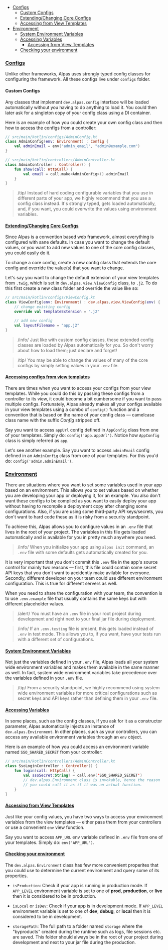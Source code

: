 - [Configs](#configs)
    - [Custom Configs](#custom-configs)
    - [Extending/Changing Core Configs](#core-configs)
    - [Accessing from View Templates](#view-configs)
- [Environment](#env)
    - [System Environment Variables](#system-env-variables)
    - [Accessing Variables](#accessing-variables)
        - [Accessing from View Templates](#view-env-variables)
    - [Checking your environment](#checking-environment)
    
<a name="configs"></a>
### [Configs](#configs)

Unlike other frameworks, Alpas uses strongly typed config classes for configuring the framework. All these configs live 
under `configs` folder.

<a name="custom-configs"></a>
#### Custom Configs
Any classes that implement `dev.alpas.config` interface will be loaded automatically without you having to do anything 
to load it. You could then later ask for a singleton copy of your config class using a DI container.

Here is an example of how you could create your own config class and then how to access the configs from a controller:

```kotlin
// src/main/kotlin/configs/AdminConfig.kt
class AdminConfig(env: Environment) : Config {
    val adminEmail = env("admin_email", "admin@example.com")
}

// src/main/kotlin/controllers/AdminController.kt
class AdminController : Controller() {
    fun show(call: HttpCall) {
        val email = call.make<AdminConfig>().adminEmail
    }
}
```

> /tip/ <span> Instead of hard coding configurable variables that you use in different parts of your app, we highly 
> recommend that you use a config class instead. It's strongly typed, gets loaded automatically, and, if you want, you 
> could overwrite the values using environment variables.</span>

<a name="core-configs"></a>
#### [Extending/Changing Core Configs](#core-configs) 
Since Alpas is a convention based web framework, almost everything is configured with sane defaults. In case you want 
to change the default values, or you want to add new values to one of the core config classes, you could easily do it.

To change a core config, create a new config class that extends the core config and override the value(s) that you want
to change.

Let's say you want to change the default extension of your view templates from `.twig`, which is set in 
`dev.alpas.view.ViewConfig` class, to `.j2`. To do this first create a new class folder and override the value like so:

```kotlin
// src/main/kotlin/configs/ViewConfig.kt
class ViewConfig(env: Environment) : dev.alpas.view.ViewConfig(env) {
    // change existing config
    override val templateExtension = ".j2"

    // add new config
    val layoutFilename = "app.j2"
}
```

> /info/ Just like with custom config classes, these extended config classes are loaded by Alpas automatically for you.
> So don't worry about how to load them; just declare and forget!

> /tip/ <span>You may be able to change the values of many of the core configs by simply setting values in your `.env` 
> file.</span>


<a name="view-configs"></a>
#### [Accessing configs from view templates](#view-configs)
There are times when you want to access your configs from your view templates. While you could do this by passing these
configs from a controller to its view, it could become a bit cumbersome if you want to pass multiple configs. 
Fortunately, Alpas already makes all your configs available in your view templates using a combo of ``config()`` 
function and a convention that is based on the name of your config class — camelcase class name with the suffix 
*Config* stripped off.

Say you want to access `appUrl` config defined in `AppConfig` class from one of your templates. Simply do: 
`config('app.appUrl')`. Notice how `AppConfig` class is simply referred as `app`.
 
Let's see another example. Say you want to access `adminEmail` config defined in an `AdminConfig` class from one of 
your templates. For this you'd do: `config('admin.adminEmail')`.

<a name="env"></a>
### [Environment](#env)
There are situations where you want to set some variables used in your app based on an environment. This allows you to
set values based on whether you are developing your app or deploying it, for an example. You also don't want these
configs to be compiled as you want to easily deploy your app without having to recompile a deployment copy after 
changing some configurations. Also, if you are using some third-party API keys/secrets, you don't want to hard code
these as it is risky from a security standpoint.

To achieve this, Alpas allows you to configure values in an `.env` file that lives in the root of your project. The
variables in this file gets loaded automatically and is available for you in pretty much anywhere you need.

> /info/ <span>When you initialize your app using `alpas init` command, an `.env` file with some defaults gets 
> automatically created for you.</span>

It is very important that you don't commit this `.env` file in the app's source control for mainly two reasons — first, 
this file could contain some secret API keys that you don't want to accidently make avilable for everyone. Secondly,
different developer on your team could use different environment configuration. This is true for different servers as
well. 

When you need to share the configuration with your team, the convention is to use `.env.example` file that 
usually contains the same keys but with different placeholder values.

> /alert/ <span>You must have an `.env` file in your root project during development and right next to your final jar
> file during deployment.</span>

> /info/ <span>If an `.env.testing` file is present, this gets loaded instead of `.env` in test mode. This allows 
> you to, if you want, have your tests run with a different set of configurations.</span>

<a name="system-env-variables"></a>
#### [System Environment Variables](#system-env-variables)

Not just the variables defined in your `.env` file, Alpas loads all your system wide environment variables
and makes them available in the same manner as well. In fact, system wide environment variables take precedence over
the variables defined in your `.env` file.


> /tip/ <span>From a security standpoint, we highly recommend using system wide environment variables for more critical 
> configurations such as secret keys and API keys rather than defining them in your `.env` file.</span>

<a name="accessing-variables"></a>
#### [Accessing Variables](#accessing-variables)

In some places, such as the config classes, if you ask for it as a constructor parameter, Alpas automatically injects 
an instance of `dev.alpas.Environment`. In other places, such as your controllers, you can access any available 
environment variables through an `env` object. 

Here is an example of how you could access an environment variable named `SSO_SHARED_SECRET` from your controller:

```kotlin
// src/main/kotlin/controllers/AdminController.kt
class SsoLoginController : Controller() {
    fun login(call: HttpCall) {
        val ssoSecret:String? = call.env('SSO_SHARED_SECRET')
        // dev.alpas.Environment class is invokable, hence the reason 
        // you could call it as if it was an actual function.
    }
}
```

<a name="view-env-variables"></a>
#### [Accessing from View Templates](#view-env-variables)
Just like your config values, you have two ways to access your environment variables from the view templates — either
pass them from your controllers or use a convenient `env` view function.

Say you want to access `APP_URL` env variable defined in `.env` file from one of your templates. Simply do: 
`env('APP_URL')`.

<a name="checking-environment"></a>
#### [Checking your environment](#checking-environment)
The `dev.alpas.Environment` class has few more convenient properites that you could use to determine the current 
environment and query some of its properties.

<div class="sublist">

* `isProduction`: Check if your app is running in production mode. If `APP_LEVEL` environment variable is set to one of 
**prod**, **production**, or **live** then it is considered to be in production.

* `isLocal` or `isDev`: Check if your app is in development mode. If `APP_LEVEL` environment variable is set to one of 
**dev**, **debug**, or **local** then it is considered to be in development. 

* `storagePath`: The full path to a folder named `storage` where the "byproducts" created during the runtime such as logs, 
file sessions etc. are saved. This folder should always be in the root of your project during development and next to your jar file during
the production.

</div>
